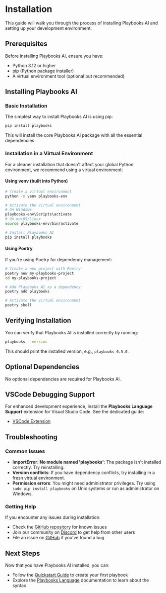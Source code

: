 # Installation

This guide will walk you through the process of installing Playbooks AI and setting up your development environment.

## Prerequisites

Before installing Playbooks AI, ensure you have:

- Python 3.12 or higher
- pip (Python package installer)
- A virtual environment tool (optional but recommended)

## Installing Playbooks AI

### Basic Installation

The simplest way to install Playbooks AI is using pip:

```bash
pip install playbooks
```

This will install the core Playbooks AI package with all the essential dependencies.

### Installation in a Virtual Environment

For a cleaner installation that doesn't affect your global Python environment, we recommend using a virtual environment:

#### Using venv (built into Python)

```bash
# Create a virtual environment
python -m venv playbooks-env

# Activate the virtual environment
# On Windows
playbooks-env\Scripts\activate
# On macOS/Linux
source playbooks-env/bin/activate

# Install Playbooks AI
pip install playbooks
```

#### Using Poetry

If you're using Poetry for dependency management:

```bash
# Create a new project with Poetry
poetry new my-playbooks-project
cd my-playbooks-project

# Add Playbooks AI as a dependency
poetry add playbooks

# Activate the virtual environment
poetry shell
```

## Verifying Installation

You can verify that Playbooks AI is installed correctly by running:

```bash
playbooks --version
```

This should print the installed version, e.g., `playbooks 0.5.0`.

## Optional Dependencies
No optional dependencies are required for Playbooks AI.
<!-- Depending on your use case, you might want to install additional dependencies:

```bash
# For development tools
pip install playbooks[dev]

# For testing tools
pip install playbooks[test]

# For documentation tools
pip install playbooks[docs]
``` -->

## VSCode Debugging Support

For enhanced development experience, install the **Playbooks Language Support** extension for Visual Studio Code. See the dedicated guide:

- [VSCode Extension](../integrations/vscode.md)

## Troubleshooting

### Common Issues

- **ImportError: No module named 'playbooks'**: The package isn't installed correctly. Try reinstalling.
- **Version conflicts**: If you have dependency conflicts, try installing in a fresh virtual environment.
- **Permission errors**: You might need administrator privileges. Try using `sudo pip install playbooks` on Unix systems or run as administrator on Windows.

### Getting Help

If you encounter any issues during installation:

- Check the [GitHub repository](https://github.com/playbooks-ai/playbooks) for known issues
- Join our community on [Discord](https://discord.gg/playbooks-ai) to get help from other users
- File an issue on [GitHub](https://github.com/playbooks-ai/playbooks/issues) if you've found a bug

## Next Steps

Now that you have Playbooks AI installed, you can:

- Follow the [Quickstart Guide](quickstart.md) to create your first playbook
- Explore the [Playbooks Language](../playbooks-language/index.md) documentation to learn about the syntax
